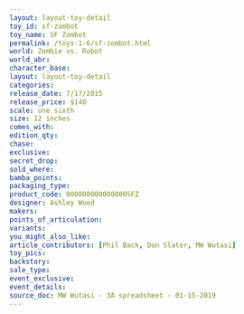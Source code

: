 ```yaml
---
layout: layout-toy-detail 
toy_id: sf-zombot
toy_name: SF Zombot
permalink: /toys-1-6/sf-zombot.html
world: Zombie vs. Robot
world_abr: 
character_base: 
layout: layout-toy-detail
categories: 
release_date: 7/17/2015
release_price: $140 
scale: one sixth
size: 12 inches
comes_with: 
edition_qty: 
chase: 
exclusive: 
secret_drop: 
sold_where: 
bamba_points: 
packaging_type: 
product_code: 000000000000000SFZ
designer: Ashley Wood
makers: 
points_of_articulation: 
variants: 
you_might_also_like: 
article_contributors: [Phil Back, Don Slater, MW Wutasi]
toy_pics: 
backstory: 
sale_type: 
event_exclusive: 
event_details: 
source_doc: MW Wutasi - 3A spreadsheet - 01-15-2019
---
```

